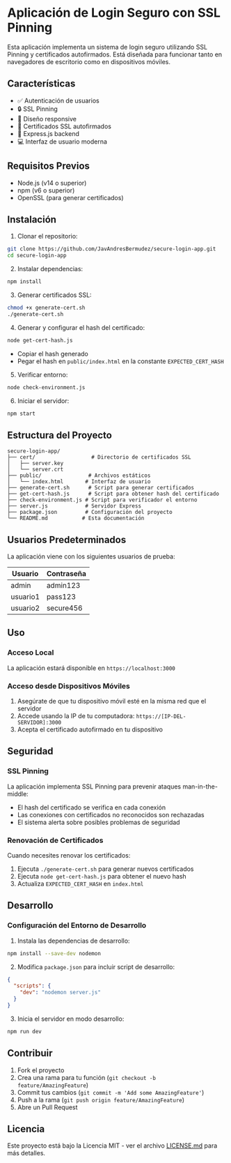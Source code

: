 # Aplicación de Login Seguro con SSL Pinning

Esta aplicación implementa un sistema de login seguro utilizando SSL Pinning y certificados autofirmados. Está diseñada para funcionar tanto en navegadores de escritorio como en dispositivos móviles.

## Características

- ✅ Autenticación de usuarios
- 🔒 SSL Pinning
- 📱 Diseño responsive
- 🔑 Certificados SSL autofirmados
- 🚀 Express.js backend
- 💻 Interfaz de usuario moderna

## Requisitos Previos

- Node.js (v14 o superior)
- npm (v6 o superior)
- OpenSSL (para generar certificados)

## Instalación

1. Clonar el repositorio:
```bash
git clone https://github.com/JavAndresBermudez/secure-login-app.git
cd secure-login-app
```

2. Instalar dependencias:
```bash
npm install
```

3. Generar certificados SSL:
```bash
chmod +x generate-cert.sh
./generate-cert.sh
```

4. Generar y configurar el hash del certificado:
```bash
node get-cert-hash.js
```
   - Copiar el hash generado
   - Pegar el hash en `public/index.html` en la constante `EXPECTED_CERT_HASH`

5. Verificar entorno:
```bash
node check-environment.js
```

6. Iniciar el servidor:
```bash
npm start
```

## Estructura del Proyecto

```
secure-login-app/
├── cert/                  # Directorio de certificados SSL
│   ├── server.key
│   └── server.crt
├── public/               # Archivos estáticos
│   └── index.html       # Interfaz de usuario
├── generate-cert.sh      # Script para generar certificados
├── get-cert-hash.js      # Script para obtener hash del certificado
├── check-environment.js # Script para verificador el entorno
├── server.js            # Servidor Express
├── package.json         # Configuración del proyecto
└── README.md           # Esta documentación
```

## Usuarios Predeterminados

La aplicación viene con los siguientes usuarios de prueba:

| Usuario   | Contraseña |
|-----------|------------|
| admin     | admin123   |
| usuario1  | pass123    |
| usuario2  | secure456  |

## Uso

### Acceso Local
La aplicación estará disponible en `https://localhost:3000`

### Acceso desde Dispositivos Móviles
1. Asegúrate de que tu dispositivo móvil esté en la misma red que el servidor
2. Accede usando la IP de tu computadora: `https://[IP-DEL-SERVIDOR]:3000`
3. Acepta el certificado autofirmado en tu dispositivo

## Seguridad

### SSL Pinning
La aplicación implementa SSL Pinning para prevenir ataques man-in-the-middle:
- El hash del certificado se verifica en cada conexión
- Las conexiones con certificados no reconocidos son rechazadas
- El sistema alerta sobre posibles problemas de seguridad

### Renovación de Certificados
Cuando necesites renovar los certificados:
1. Ejecuta `./generate-cert.sh` para generar nuevos certificados
2. Ejecuta `node get-cert-hash.js` para obtener el nuevo hash
3. Actualiza `EXPECTED_CERT_HASH` en `index.html`

## Desarrollo

### Configuración del Entorno de Desarrollo
1. Instala las dependencias de desarrollo:
```bash
npm install --save-dev nodemon
```

2. Modifica `package.json` para incluir script de desarrollo:
```json
{
  "scripts": {
    "dev": "nodemon server.js"
  }
}
```

3. Inicia el servidor en modo desarrollo:
```bash
npm run dev
```

## Contribuir

1. Fork el proyecto
2. Crea una rama para tu función (`git checkout -b feature/AmazingFeature`)
3. Commit tus cambios (`git commit -m 'Add some AmazingFeature'`)
4. Push a la rama (`git push origin feature/AmazingFeature`)
5. Abre un Pull Request

## Licencia

Este proyecto está bajo la Licencia MIT - ver el archivo [LICENSE.md](LICENSE.md) para más detalles.
